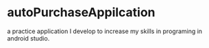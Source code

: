 # autoPurchaseAppilcation
a practice application I develop to increase my skills in programing in android studio.
